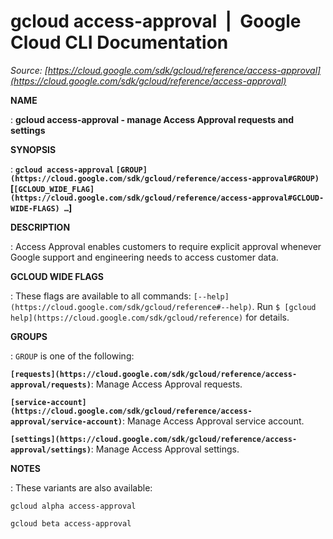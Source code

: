 # gcloud access-approval  |  Google Cloud CLI Documentation

*Source: [https://cloud.google.com/sdk/gcloud/reference/access-approval](https://cloud.google.com/sdk/gcloud/reference/access-approval)*

**NAME**

: **gcloud access-approval - manage Access Approval requests and settings**

**SYNOPSIS**

: **`gcloud access-approval` `[GROUP](https://cloud.google.com/sdk/gcloud/reference/access-approval#GROUP)` [`[GCLOUD_WIDE_FLAG](https://cloud.google.com/sdk/gcloud/reference/access-approval#GCLOUD-WIDE-FLAGS) …`]**

**DESCRIPTION**

: Access Approval enables customers to require explicit approval whenever Google
support and engineering needs to access customer data.

**GCLOUD WIDE FLAGS**

: These flags are available to all commands: `[--help](https://cloud.google.com/sdk/gcloud/reference#--help)`.
Run `$ [gcloud help](https://cloud.google.com/sdk/gcloud/reference)` for details.

**GROUPS**

: ``GROUP`` is one of the following:

**`[requests](https://cloud.google.com/sdk/gcloud/reference/access-approval/requests)`**:
Manage Access Approval requests.

**`[service-account](https://cloud.google.com/sdk/gcloud/reference/access-approval/service-account)`**:
Manage Access Approval service account.

**`[settings](https://cloud.google.com/sdk/gcloud/reference/access-approval/settings)`**:
Manage Access Approval settings.

**NOTES**

: These variants are also available:

```
gcloud alpha access-approval
```

```
gcloud beta access-approval
```